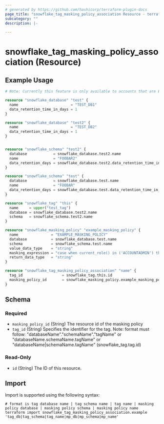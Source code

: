 ```yaml
---
# generated by https://github.com/hashicorp/terraform-plugin-docs
page_title: "snowflake_tag_masking_policy_association Resource - terraform-provider-snowflake"
subcategory: ""
description: |-
  
---
```


# snowflake_tag_masking_policy_association (Resource)



## Example Usage

```terraform
# Note: Currently this feature is only available to accounts that are Enterprise Edition (or higher)

resource "snowflake_database" "test" {
  name                        = "TEST_DB1"
  data_retention_time_in_days = 1
}

resource "snowflake_database" "test2" {
  name                        = "TEST_DB2"
  data_retention_time_in_days = 1
}


resource "snowflake_schema" "test2" {
  database            = snowflake_database.test2.name
  name                = "FOOBAR2"
  data_retention_days = snowflake_database.test2.data_retention_time_in_days
}

resource "snowflake_schema" "test" {
  database            = snowflake_database.test.name
  name                = "FOOBAR"
  data_retention_days = snowflake_database.test.data_retention_time_in_days
}

resource "snowflake_tag" "this" {
  name     = upper("test_tag")
  database = snowflake_database.test2.name
  schema   = snowflake_schema.test2.name
}

resource "snowflake_masking_policy" "example_masking_policy" {
  name               = "EXAMPLE_MASKING_POLICY"
  database           = snowflake_database.test.name
  schema             = snowflake_schema.test.name
  value_data_type    = "string"
  masking_expression = "case when current_role() in ('ACCOUNTADMIN') then val else sha2(val, 512) end"
  return_data_type   = "string"
}

resource "snowflake_tag_masking_policy_association" "name" {
  tag_id                  = snowflake_tag.this.id
  masking_policy_id       = snowflake_masking_policy.example_masking_policy.id
}
```

<!-- schema generated by tfplugindocs -->
## Schema

### Required

- `masking_policy_id` (String) The resource id of the masking policy
- `tag_id` (String) Specifies the identifier for the tag. Note: format must follow: "databaseName"."schemaName"."tagName" or "databaseName.schemaName.tagName" or "databaseName|schemaName.tagName" (snowflake_tag.tag.id)

### Read-Only

- `id` (String) The ID of this resource.

## Import

Import is supported using the following syntax:

```shell
# format is tag database name | tag schema name | tag name | masking policy database | masking policy schema | masking policy name
terraform import snowflake_tag_masking_policy_association.example 'tag_db|tag_schema|tag_name|mp_db|mp_schema|mp_name'
```
